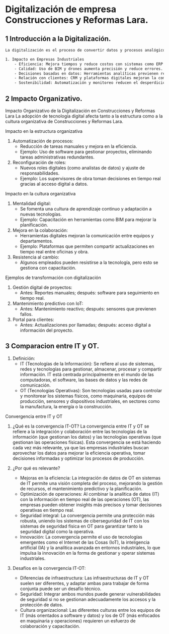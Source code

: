 # Digitalización de empresa Construcciones y Reformas Lara.
## 1 Introducción a la Digitalización.
```bash
La digitalización es el proceso de convertir datos y procesos analógicos en digitales mediante tecnologías. Por ejemplo, esto implica usar herramientas como BIM para planos o sistemas CRM para gestionar clientes.
```
```bash
1. Impacto en Empresas Industriales
    - Eficiencia: Mejora tiempos y reduce costos con sistemas como ERP.
    - Calidad: Uso de BIM y drones aumenta precisión y reduce errores.
    - Decisiones basadas en datos: Herramientas analíticas previenen retrasos y sobrecostes.
    - Relación con clientes: CRM y plataformas digitales mejoran la comunicación.
    - Sostenibilidad: Automatización y monitoreo reducen el desperdicio.
```

## 2 Impacto Organizativo.
Impacto Organizativo de la Digitalización en Construcciones y Reformas Lara
La adopción de tecnología digital afecta tanto a la estructura como a la cultura organizativa de Construcciones y Reformas Lara.

Impacto en la estructura organizativa
1. Automatización de procesos:
    - Reducción de tareas manuales y mejora en la eficiencia.
    - Ejemplo: Uso de software para gestionar proyectos, eliminando tareas administrativas redundantes.
2. Reconfiguración de roles:
    - Nuevos roles digitales (como analistas de datos) y ajuste de responsabilidades.
    - Ejemplo: Los supervisores de obra toman decisiones en tiempo real gracias al acceso digital a datos.

Impacto en la cultura organizativa
1. Mentalidad digital:
    - Se fomenta una cultura de aprendizaje continuo y adaptación a nuevas tecnologías.
    - Ejemplo: Capacitación en herramientas como BIM para mejorar la planificación.
2. Mejora en la colaboración:
    - Herramientas digitales mejoran la comunicación entre equipos y departamentos.
    - Ejemplo: Plataformas que permiten compartir actualizaciones en tiempo real entre oficinas y obra.
3. Resistencia al cambio:
    - Algunos empleados pueden resistirse a la tecnología, pero esto se gestiona con capacitación.

Ejemplos de transformación con digitalización
1. Gestión digital de proyectos:
    - Antes: Reportes manuales; después: software para seguimiento en tiempo real.
2. Mantenimiento predictivo con IoT:
    - Antes: Mantenimiento reactivo; después: sensores que previenen fallos.
3. Portal para clientes:
    - Antes: Actualizaciones por llamadas; después: acceso digital a información del proyecto.

## 3 Comparacion entre IT y OT.
1. Definición:
    - IT (Tecnologías de la Información): Se refiere al uso de sistemas, redes y tecnologías para gestionar, almacenar, procesar y compartir información. IT está centrada principalmente en el mundo de las computadoras, el software, las bases de datos y las redes de comunicación.
    - OT (Tecnologías Operativas): Son tecnologías usadas para controlar y monitorear los sistemas físicos, como maquinaria, equipos de producción, sensores y dispositivos industriales, en sectores como la manufactura, la energía o la construcción.

Convergencia entre IT y OT
1. ¿Qué es la convergencia IT-OT? La convergencia entre IT y OT se refiere a la integración y colaboración entre las tecnologías de la información (que gestionan los datos) y las tecnologías operativas (que gestionan las operaciones físicas). Esta convergencia se está haciendo cada vez más relevante, ya que las empresas industriales buscan aprovechar los datos para mejorar la eficiencia operativa, tomar decisiones informadas y optimizar los procesos de producción.

2. ¿Por qué es relevante?
    - Mejoras en la eficiencia: La integración de datos de OT en sistemas de IT permite una visión completa del proceso, mejorando la gestión de recursos, el mantenimiento predictivo y la planificación.
    - Optimización de operaciones: Al combinar la analítica de datos (IT) con la información en tiempo real de las operaciones (OT), las empresas pueden obtener insights más precisos y tomar decisiones operativas en tiempo real.
    - Seguridad integral: La convergencia permite una protección más robusta, uniendo los sistemas de ciberseguridad de IT con los sistemas de seguridad física en OT para garantizar tanto la seguridad digital como la operativa.
    - Innovación: La convergencia permite el uso de tecnologías emergentes como el Internet de las Cosas (IoT), la inteligencia artificial (IA) y la analítica avanzada en entornos industriales, lo que impulsa la innovación en la forma de gestionar y operar sistemas industriales.

3. Desafíos en la convergencia IT-OT:
    - Diferencias de infraestructura: Las infraestructuras de IT y OT suelen ser diferentes, y adaptar ambas para trabajar de forma conjunta puede ser un desafío técnico.
    - Seguridad: Integrar ambos mundos puede generar vulnerabilidades de seguridad si no se gestionan adecuadamente los accesos y la protección de datos.
    - Cultura organizacional: Las diferentes culturas entre los equipos de IT (más orientados a software y datos) y los de OT (más enfocados en maquinaria y operaciones) requieren un esfuerzo de colaboración y capacitación.
